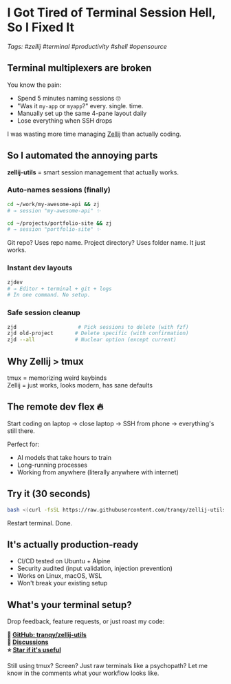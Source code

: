 # I Got Tired of Terminal Session Hell, So I Fixed It

*Tags: #zellij #terminal #productivity #shell #opensource*

## Terminal multiplexers are broken

You know the pain:
- Spend 5 minutes naming sessions 🙄
- "Was it `my-app` or `myapp`?" every. single. time.
- Manually set up the same 4-pane layout daily
- Lose everything when SSH drops

I was wasting more time managing [Zellij](https://github.com/zellij-org/zellij) than actually coding.

## So I automated the annoying parts

**zellij-utils** = smart session management that actually works.

### Auto-names sessions (finally)

```bash
cd ~/work/my-awesome-api && zj
# → session "my-awesome-api" ✨

cd ~/projects/portfolio-site && zj  
# → session "portfolio-site" ✨
```

Git repo? Uses repo name. Project directory? Uses folder name. It just works.

### Instant dev layouts

```bash
zjdev
# → Editor + terminal + git + logs
# In one command. No setup.
```

### Safe session cleanup

```bash
zjd                    # Pick sessions to delete (with fzf)
zjd old-project       # Delete specific (with confirmation)
zjd --all             # Nuclear option (except current)
```

## Why Zellij > tmux

tmux = memorizing weird keybinds  
Zellij = just works, looks modern, has sane defaults

## The remote dev flex 🔥

Start coding on laptop → close laptop → SSH from phone → everything's still there.

Perfect for:
- AI models that take hours to train
- Long-running processes
- Working from anywhere (literally anywhere with internet)

## Try it (30 seconds)

```bash
bash <(curl -fsSL https://raw.githubusercontent.com/tranqy/zellij-utils/main/scripts/install.sh)
```

Restart terminal. Done.

## It's actually production-ready

- CI/CD tested on Ubuntu + Alpine
- Security audited (input validation, injection prevention)
- Works on Linux, macOS, WSL
- Won't break your existing setup

## What's your terminal setup?

Drop feedback, feature requests, or just roast my code:

**🔗 [GitHub: tranqy/zellij-utils](https://github.com/tranqy/zellij-utils)**  
**💬 [Discussions](https://github.com/tranqy/zellij-utils/discussions)**  
**⭐ [Star if it's useful](https://github.com/tranqy/zellij-utils)**

Still using tmux? Screen? Just raw terminals like a psychopath? Let me know in the comments what your workflow looks like.